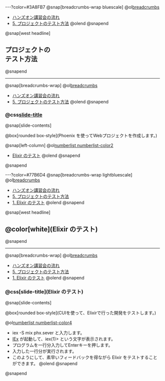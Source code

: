 ---?color=#3A8FB7
@snap[breadcrumbs-wrap bluescale]
@ol[breadcrumbs](false)
- [ハンズオン講習会の流れ](#/2)
- [5. プロジェクトのテスト方法](#/)
@olend
@snapend

@snap[west headline]
## プロジェクトの<br>テスト方法
@snapend

---
@snap[breadcrumbs-wrap]
@ol[breadcrumbs](false)
- [ハンズオン講習会の流れ](#/2)
- [5. プロジェクトのテスト方法](#/)
@olend
@snapend

### @css[slide-title](プロジェクトのテスト方法)

@snap[slide-contents]

@box[rounded box-style](Phoenix を使ってWebプロジェクトを作成します。)

@snap[left-column]
@ol[numberlist numberlist-color2](false)
- [Elixir のテスト](#/)
@olend
@snapend

@snapend

---?color=#77B6D4
@snap[breadcrumbs-wrap lightbluescale]
@ol[breadcrumbs](false)
- [ハンズオン講習会の流れ](#/2)
- [5. プロジェクトのテスト方法](#/)
- [1. Elixir のテスト](#/)
@olend
@snapend

@snap[west headline]
## @color[white](Elixir のテスト)
@snapend

---
@snap[breadcrumbs-wrap]
@ol[breadcrumbs](false)
- [ハンズオン講習会の流れ](#/2)
- [5. プロジェクトのテスト方法](#/)
- [1. Elixir のテスト](#/)
@olend
@snapend

### @css[slide-title](Elixir のテスト)

@snap[slide-contents]

@box[rounded box-style](<span class="orange">CUI</span>を使って、Elixirで行った開発をテストします。)

@ol[numberlist numberlist-color4](false)
- iex -S mix phx.sever<span class="not-selectable"> と入力します。</span>
- <u>[IEx](https://elixirschool.com/ja/lessons/basics/iex-helpers/)</u> が起動して、<span class="orange">iex(1)></span> という文字が表示されます。
- プログラムを一行分入力してEnterキーを押します。
- 入力した一行分が実行されます。
- このようにして、素早いフィードバックを得ながら Elixir をテストすることができます。
@olend
@snapend

@snapend

